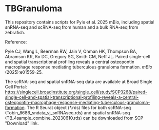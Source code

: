 # TBGranuloma
This repository contains scripts for Pyle et al. 2025 mBio, including spatial snRNA-seq and scRNA-seq from human and a bulk RNA-seq from zebrafish.

Reference:

Pyle CJ, Wang L, Beerman RW, Jain V, Ohman HK, Thompson BA, Abramson KR, Ko DC, Gregory SG, Smith CM, Neff JL. Paired single-cell and spatial transcriptional profiling reveals a central osteopontin macrophage response mediating tuberculous granuloma formation. _mBio_ (2025):e01559-25.

The scRNA-seq and spatial snRNA-seq data are available at Broad Single Cell Portal: https://singlecell.broadinstitute.org/single_cell/study/SCP3268/paired-single-cell-and-spatial-transcriptional-profiling-reveals-a-central-osteopontin-macrophage-response-mediating-tuberculous-granuloma-formation. The R Seurat object (*.rds) files for both scRNA-seq (Tobin_8686_sndata_vj_snRNAseq.rds) and spatial snRNA-seq (TB_4sample_combine_20230610.rds) can be downloaded from SCP "Download" link.




